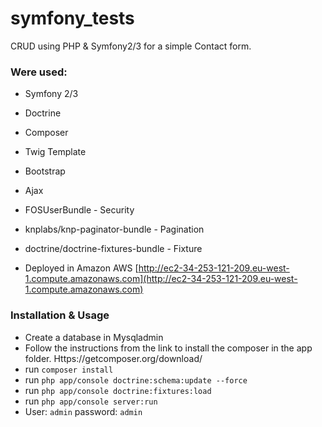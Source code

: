 symfony_tests
=============

CRUD using PHP & Symfony2/3 for a simple Contact form.

### Were used:

- Symfony 2/3
- Doctrine
- Composer
- Twig Template
- Bootstrap
- Ajax
- FOSUserBundle - Security
- knplabs/knp-paginator-bundle - Pagination
- doctrine/doctrine-fixtures-bundle - Fixture

- Deployed in Amazon AWS [http://ec2-34-253-121-209.eu-west-1.compute.amazonaws.com](http://ec2-34-253-121-209.eu-west-1.compute.amazonaws.com)  

### Installation & Usage

* Create a database in Mysqladmin
* Follow the instructions from the link to install the composer in the app folder. Https://getcomposer.org/download/
* run ``` composer install ```
* run ``` php app/console doctrine:schema:update --force ``` 
* run ``` php app/console doctrine:fixtures:load ```
* run ``` php app/console server:run ``` 
* User: ``` admin ``` password: ``` admin ```


